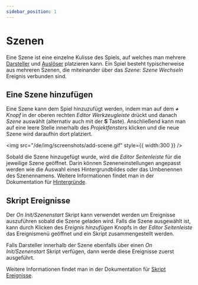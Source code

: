 ```yaml
---
sidebar_position: 1
---
```


# Szenen

Eine Szene ist eine einzelne Kulisse des Spiels, auf welches man mehrere [Darsteller](/docs/project-editor/actors) und [Auslöser](/docs/project-editor/triggers) platzieren kann. Ein Spiel besteht typischerweise aus mehreren Szenen, die miteinander über das _Szene: Szene Wechseln_ Ereignis verbunden sind.

## Eine Szene hinzufügen

Eine Szene kann dem Spiel hinzuzufügt werden, indem man auf dem _**+** Knopf_ in der oberen rechten _Editor Werkzeugleiste_ drückt und danach _Szene_ auswählt (alternativ auch mit der **S** Taste). Anschließend kann man auf eine leere Stelle innerhalb des _Projektfensters_ klicken und die neue Szene wird daraufhin dort platziert.

<img src="/de/img/screenshots/add-scene.gif" style={{ width:300 }} />

Sobald die Szene hinzugefügt wurde, wird die _Editor Seitenleiste_ für die jeweilige Szene geöffnet. Darin können Szeneneinstellungen angepasst werden wie die Auswahl eines Hintergrundbildes oder das Umbenennen des Szenennamens. Weitere Informationen findet man in der Dokumentation für [Hintergründe](/docs/assets/backgrounds).

## Skript Ereignisse

Der _On Init/Szenenstart_ Skript kann verwendet werden um Ereignisse auszuführen sobald die Szene geladen wird. Falls die Szene ausgewählt ist, kann durch Klicken des _Ereignis hinzufügen_ Knopfs in der _Editor Seitenleiste_ das Ereignismenü geöffnet und ein Skript zusammengestellt werden.

Falls Darsteller innerhalb der Szene ebenfalls über einen _On Init/Szenenstart_ Skript verfügen, dann werde diese Ereignisse zuerst ausgeführt.

Weitere Informationen findet man in der Dokumentation für [Skript Ereignisse](/docs/scripting).
